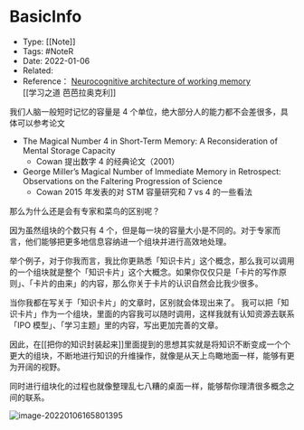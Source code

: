 # BasicInfo
-  Type: [[Note]]
- Tags:  #NoteR  
- Date: 2022-01-06 
- Related: 
- Reference：
[Neurocognitive architecture of working memory](https://www.ncbi.nlm.nih.gov/pmc/articles/PMC4605545/)  
[[学习之道 芭芭拉奥克利]]

我们人脑一般短时记忆的容量是 4 个单位，绝大部分人的能力都不会差很多，具体可以参考论文
- The Magical Number 4 in Short-Term Memory: A Reconsideration of Mental Storage Capacity 
	- Cowan 提出数字 4 的经典论文（2001）
- George Miller’s Magical Number of Immediate Memory in Retrospect: Observations on the Faltering Progression of Science
	- Cowan 2015 年发表的对 STM 容量研究和 7 vs 4 的一些看法

那么为什么还是会有专家和菜鸟的区别呢？

因为虽然组块的个数只有 4 个，但是每一块的容量大小是不同的。对于专家而言，他们能够把更多地信息容纳进一个组块并进行高效地处理。

举个例子，对于你我而言，我比你更熟悉「知识卡片」这个概念，那么我可以调用的一个组块就是整个「知识卡片」这个大概念。如果你仅仅只是「卡片的写作原则」、「卡片的由来」的内容，那么你关于卡片的认识自然会比我少很多。 

当你我都在写关于「知识卡片」的文章时，区别就会体现出来了。 我可以把「知识卡片」作为一个组块，里面的内容我可以随时调用，这样我就有认知资源去联系「IPO 模型」、「学习主题」里的内容，写出更加完善的文章。 

因此，在[[把你的知识封装起来]]里面提到的思想其实就是将知识不断变成一个个更大的组块，不断地进行知识的升维操作，就像是从天上鸟瞰地面一样，能够有更为开阔的视野。 

同时进行组块化的过程也就像整理乱七八糟的桌面一样，能够帮你理清很多概念之间的联系。

![image-20220106165801395](https://image-upload-1307521651.cos.ap-nanjing.myqcloud.com/picture_upload/image-20220106165801395.png)
